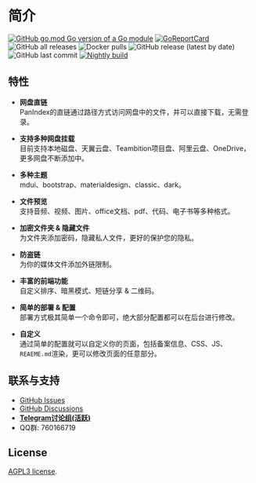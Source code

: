 # 简介
[![GitHub go.mod Go version of a Go module](https://img.shields.io/github/go-mod/go-version/px-org/PanIndex.svg)](https://github.com/px-org/PanIndex)
[![GoReportCard](https://goreportcard.com/badge/github.com/px-org/PanIndex)](https://goreportcard.com/report/github.com/px-org/PanIndex)
![GitHub all releases](https://img.shields.io/github/downloads/px-org/PanIndex/total)
![Docker pulls](https://img.shields.io/docker/pulls/iicm/pan-index?color=%2348BB78&logo=docker&label=pulls)
![GitHub release (latest by date)](https://img.shields.io/github/v/release/px-org/PanIndex)
![GitHub last commit](https://img.shields.io/github/last-commit/px-org/PanIndex)
[![Nightly build](https://github.com/px-org/PanIndex/actions/workflows/nightly-build.yml/badge.svg)](https://github.com/px-org/PanIndex/actions/workflows/nightly-build.yml)
## 特性

- **网盘直链**<br>
  PanIndex的直链通过路径方式访问网盘中的文件，并可以直接下载，无需登录。

- **支持多种网盘挂载**<br>
  目前支持本地磁盘、天翼云盘、Teambition项目盘、阿里云盘、OneDrive，更多网盘不断添加中。

- **多种主题**<br>
  mdui、bootstrap、materialdesign、classic、dark。

- **文件预览**<br>
  支持音频、视频、图片、office文档、pdf、代码、电子书等多种格式。

- **加密文件夹 & 隐藏文件**<br>
  为文件夹添加密码，隐藏私人文件，更好的保护您的隐私。

- **防盗链**<br>
  为你的媒体文件添加外链限制。

- **丰富的前端功能**<br>
    自定义排序、暗黑模式、短链分享 & 二维码。

- **简单的部署 & 配置**<br>
  部署方式极其简单一个命令即可，绝大部分配置都可以在后台进行修改。

- **自定义**<br>
  通过简单的配置就可以自定义你的页面，包括备案信息、CSS、JS、`REAEME.md`渲染，更可以修改页面的任意部分。

## 联系与支持

- [GitHub Issues](https://github.com/px-org/PanIndex/issues)
- [GitHub Discussions](https://github.com/px-org/PanIndex/discussions)
- **[Telegram讨论组(活跃)](https://t.me/PanIndex)**
- QQ群: 760166719


## License

 [AGPL3 license](https://github.com/px-org/PanIndex/blob/main/LICENSE).